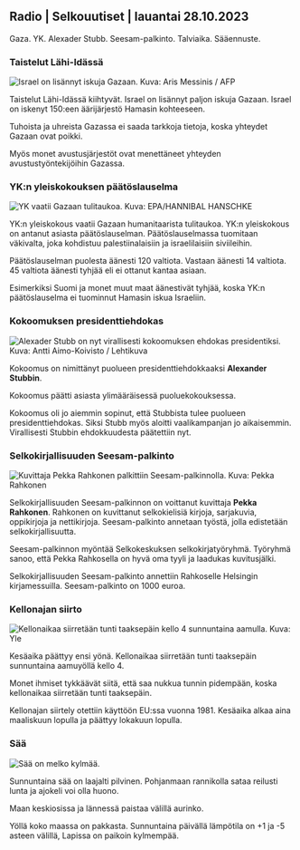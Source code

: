Radio \| Selkouutiset \| lauantai 28.10.2023
--------------------------------------------

Gaza. YK. Alexader Stubb. Seesam-palkinto. Talviaika. Sääennuste.

### Taistelut Lähi-Idässä

![Israel on lisännyt iskuja Gazaan. Kuva: Aris Messinis / AFP](https://images.cdn.yle.fi/image/upload/c_crop,h_2880,w_5120,x_0,y_531/ar_1.7777777777777777,c_fill,g_faces,h_675,w_1200/dpr_1.0/q_auto:eco/f_auto/fl_lossy/v1698410872/39-1192351653bb10bf0b47)

Taistelut Lähi-Idässä kiihtyvät. Israel on lisännyt paljon iskuja Gazaan. Israel on iskenyt 150:een äärijärjestö Hamasin kohteeseen.

Tuhoista ja uhreista Gazassa ei saada tarkkoja tietoja, koska yhteydet Gazaan ovat poikki.

Myös monet avustusjärjestöt ovat menettäneet yhteyden avustustyöntekijöihin Gazassa.

### YK:n yleiskokouksen päätöslauselma

![YK vaatii Gazaan tulitaukoa. Kuva: EPA/HANNIBAL HANSCHKE](https://images.cdn.yle.fi/image/upload/c_crop,h_3150,w_5600,x_0,y_268/ar_1.7777777777777777,c_fill,g_faces,h_675,w_1200/dpr_1.0/q_auto:eco/f_auto/fl_lossy/v1698499380/39-1192714653d0ab7d4d4c)

YK:n yleiskokous vaatii Gazaan humanitaarista tulitaukoa. YK:n yleiskokous on antanut asiasta päätöslauselman. Päätöslauselmassa tuomitaan väkivalta, joka kohdistuu palestiinalaisiin ja israelilaisiin siviileihin.

Päätöslauselman puolesta äänesti 120 valtiota. Vastaan äänesti 14 valtiota. 45 valtiota äänesti tyhjää eli ei ottanut kantaa asiaan.

Esimerkiksi Suomi ja monet muut maat äänestivät tyhjää, koska YK:n päätöslauselma ei tuominnut Hamasin iskua Israeliin.

### Kokoomuksen presidenttiehdokas

![Alexader Stubb on nyt virallisesti kokoomuksen ehdokas presidentiksi. Kuva: Antti Aimo-Koivisto / Lehtikuva](https://images.cdn.yle.fi/image/upload/c_crop,h_2880,w_5120,x_0,y_287/ar_1.7777777777777777,c_fill,g_faces,h_675,w_1200/dpr_1.0/q_auto:eco/f_auto/fl_lossy/v1698494219/39-1192698653cf6c267686)

Kokoomus on nimittänyt puolueen presidenttiehdokkaaksi **Alexander Stubbin**.

Kokoomus päätti asiasta ylimääräisessä puoluekokouksessa.

Kokoomus oli jo aiemmin sopinut, että Stubbista tulee puolueen presidenttiehdokas. Siksi Stubb myös aloitti vaalikampanjan jo aikaisemmin. Virallisesti Stubbin ehdokkuudesta päätettiin nyt.

### Selkokirjallisuuden Seesam-palkinto

![Kuvittaja Pekka Rahkonen palkittiin Seesam-palkinnolla. Kuva: Pekka Rahkonen](https://images.cdn.yle.fi/image/upload/c_crop,h_861,w_1531,x_2,y_65/ar_1.7777777777777777,c_fill,g_faces,h_675,w_1200/dpr_1.0/q_auto:eco/f_auto/fl_lossy/v1698504762/39-1192741653d1f5e2611a)

Selkokirjallisuuden Seesam-palkinnon on voittanut kuvittaja **Pekka Rahkonen**. Rahkonen on kuvittanut selkokielisiä kirjoja, sarjakuvia, oppikirjoja ja nettikirjoja. Seesam-palkinto annetaan työstä, jolla edistetään selkokirjallisuutta.

Seesam-palkinnon myöntää Selkokeskuksen selkokirjatyöryhmä. Työryhmä sanoo, että Pekka Rahkosella on hyvä oma tyyli ja laadukas kuvitusjälki.

Selkokirjallisuuden Seesam-palkinto annettiin Rahkoselle Helsingin kirjamessuilla. Seesam-palkinto on 1000 euroa.

### Kellonajan siirto

![Kellonaikaa siirretään tunti taaksepäin kello 4 sunnuntaina aamulla. Kuva: Yle](https://images.cdn.yle.fi/image/upload/c_crop,h_900,w_1600,x_0,y_0/ar_1.7777777777777777,c_fill,g_faces,h_675,w_1200/dpr_1.0/q_auto:eco/f_auto/fl_lossy/v1603530654/14-svyle-6142553197327452bd)

Kesäaika päättyy ensi yönä. Kellonaikaa siirretään tunti taaksepäin sunnuntaina aamuyöllä kello 4.

Monet ihmiset tykkäävät siitä, että saa nukkua tunnin pidempään, koska kellonaikaa siirretään tunti taaksepäin.

Kellonajan siirtely otettiin käyttöön EU:ssa vuonna 1981. Kesäaika alkaa aina maaliskuun lopulla ja päättyy lokakuun lopulla.

### Sää

![Sää on melko kylmää.](https://images.cdn.yle.fi/image/upload/c_crop,h_1080,w_1919,x_0,y_0/ar_1.7777777777777777,c_fill,g_faces,h_675,w_1200/dpr_1.0/q_auto:eco/f_auto/fl_lossy/v1698504972/39-1192742653d20d3625ce)

Sunnuntaina sää on laajalti pilvinen. Pohjanmaan rannikolla sataa reilusti lunta ja ajokeli voi olla huono.

Maan keskiosissa ja lännessä paistaa välillä aurinko.

Yöllä koko maassa on pakkasta. Sunnuntaina päivällä lämpötila on +1 ja -5 asteen välillä, Lapissa on paikoin kylmempää.
